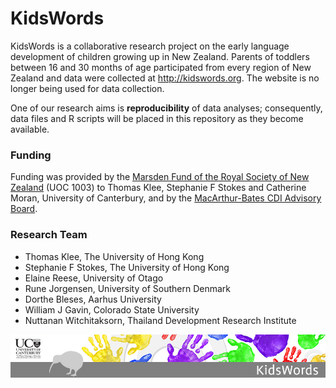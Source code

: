 # KidsWords
KidsWords is a collaborative research project on the early language development of children growing up in New Zealand. Parents of toddlers between 16 and 30 months of age participated from every region of New Zealand and data were collected at http://kidswords.org. The website is no longer being used for data collection. 

One of our research aims is **reproducibility** of data analyses; consequently, data files and R scripts will be placed in this repository as they become available. 

### Funding
Funding was provided by the [Marsden Fund of the Royal Society of New Zealand](http://royalsociety.org.nz/programmes/funds/marsden/) (UOC 1003) to Thomas Klee, Stephanie F Stokes and Catherine Moran, University of Canterbury, and by the [MacArthur-Bates CDI Advisory Board](https://mb-cdi.stanford.edu/board.html).

### Research Team

* Thomas Klee, The University of Hong Kong
* Stephanie F Stokes, The University of Hong Kong
* Elaine Reese, University of Otago
* Rune Jorgensen, University of Southern Denmark
* Dorthe Bleses, Aarhus University
* William J Gavin, Colorado State University
* Nuttanan Witchitaksorn, Thailand Development Research Institute

![KidsWords banner](images/CMDS1836_Kids_Word_Banner.jpg)